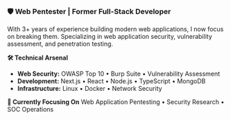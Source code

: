 ### 🛡️ Web Pentester | Former Full-Stack Developer

With 3+ years of experience building modern web applications, I now focus on breaking them. Specializing in web application security, vulnerability assessment, and penetration testing.

**🛠️ Technical Arsenal**
- **Web Security:** OWASP Top 10 • Burp Suite • Vulnerability Assessment
- **Development:** Next.js • React • Node.js • TypeScript • MongoDB
- **Infrastructure:** Linux • Docker • Network Security

**🎯 Currently Focusing On**
Web Application Pentesting • Security Research • SOC Operations
